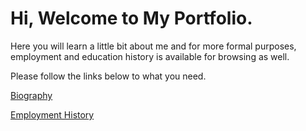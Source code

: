 # Hi, Welcome to My Portfolio.
Here you will learn a little bit about me and for more formal purposes, employment and education history is available for browsing as well.

Please follow the links below to what you need.

[Biography](https://michael-zen-hang-lui.github.io/Portfolio/biography/from-then-to-now)

[Employment History](https://michael-zen-hang-lui.github.io/Portfolio/history)
